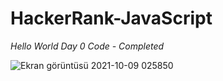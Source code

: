 # HackerRank-JavaScript

<i>Hello World Day 0 Code - Completed</i><br/>

![Ekran görüntüsü 2021-10-09 025850](https://user-images.githubusercontent.com/42430554/136636227-45b00f89-a57a-4fa2-b4e5-2c03282f1ddc.jpg)
